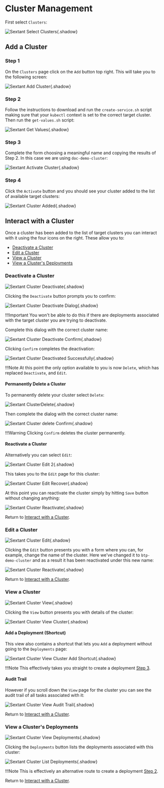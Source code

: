 # Cluster Management

First select `Clusters`:

![Sextant Select Clusters](../images/sextant-select-clusters.png){.shadow}

## Add a Cluster

### Step 1

On the `Clusters` page click on the `Add` button top right. This will take you
to the following screen:

![Sextant Add Cluster](../images/sextant-clusters-add.png){.shadow}

### Step 2

Follow the instructions to download and run the `create-service.sh` script
making sure that your `kubectl` context is set to the correct target cluster.
Then run the `get-values.sh` script:

![Sextant Get Values](../images/sextant-clusters-get-values.png){.shadow}

### Step 3

Complete the form choosing a meaningful name and copying the results of Step 2.
In this case we are using `doc-demo-cluster`:

![Sextant Activate Cluster](../images/sextant-clusters-activate.png){.shadow}

### Step 4

Click the `Activate` button and you should see your cluster added to the list of
available target clusters:

![Sextant Cluster Added](../images/sextant-clusters-added.png){.shadow}

## Interact with a Cluster

Once a cluster has been added to the list of target clusters you can interact
with it using the four icons on the right. These allow you to:

- [Deactivate a Cluster](#deactivate-a-cluster)
- [Edit a Cluster](#edit-a-cluster)
- [View a Cluster](#view-a-cluster)
- [View a Cluster's Deployments](#view-a-clusters-deployments)

### Deactivate a Cluster

![Sextant Cluster Deactivate](../images/sextant-clusters-deactivate.png){.shadow}

Clicking the `Deactivate` button prompts you to confirm:

![Sextant Cluster Deactivate
Dialog](../images/sextant-clusters-deactivate-dialog.png){.shadow}

!!!Important
    You won't be able to do this if there are deployments associated
    with the target cluster you are trying to deactivate.

Complete this dialog with the correct cluster name:

![Sextant Cluster Deactivate
Confirm](../images/sextant-clusters-deactivate-confirm.png){.shadow}

Clicking `Confirm` completes the deactivation:

![Sextant Cluster Deactivated
Successfully](../images/sextant-clusters-deactivated-successfully.png){.shadow}

!!!Note
    At this point the only option available to you is now `Delete`, which has
    replaced `Deactivate`, and `Edit`.

#### Permanently Delete a Cluster

To permanently delete your cluster select `Delete`:

![Sextant ClusterDelete](../images/sextant-clusters-delete.png){.shadow}

Then complete the dialog with the correct cluster name:

![Sextant Cluster delete Confirm](../images/sextant-clusters-delete-confirm.png){.shadow}

!!!Warning
    Clicking `Confirm` deletes the cluster permanently.

#### Reactivate a Cluster

Alternatively you can select `Edit`:

![Sextant Cluster Edit 2](../images/sextant-clusters-edit-2.png){.shadow}

This takes you to the `Edit` page for this cluster:

![Sextant Cluster Edit Recover](../images/sextant-clusters-edit-recover.png){.shadow}

At this point you can reactivate the cluster simply by hitting `Save` button
without changing anything:

![Sextant Cluster Reactivate](../images/sextant-clusters-edit-reactivated.png){.shadow}

Return to [Interact with a Cluster](#interact-with-a-cluster).

### Edit a Cluster

![Sextant Cluster Edit](../images/sextant-clusters-edit.png){.shadow}

Clicking the `Edit` button presents you with a form where you can, for example,
change the name of the cluster. Here we've changed it to `btp-demo-cluster` and
as a result it has been reactivated under this new name:

![Sextant Cluster Reactivate](../images/sextant-clusters-edit-reactivated.png){.shadow}

Return to [Interact with a Cluster](#interact-with-a-cluster).

### View a Cluster

![Sextant Cluster View](../images/sextant-clusters-view.png){.shadow}

Clicking the `View` button presents you with details of the cluster:

![Sextant Cluster View Cluster](../images/sextant-clusters-view-cluster.png){.shadow}

#### Add a Deployment (Shortcut)

This view also contains a shortcut that lets you `Add` a deployment without
going to the `Deployments` page:

![Sextant Cluster View Cluster Add Shortcut](../images/sextant-clusters-view-cluster-add-shortcut.png){.shadow}

!!!Note
    This effectively takes you straight to create a deployment
    [Step 3](../deployments/management.md#step-3).

#### Audit Trail

However if you scroll down the `View` page for the cluster you can see the audit
trail of all tasks associated with it:

![Sextant Cluster View Audit Trail](../images/sextant-clusters-view-audit-trail.png){.shadow}

Return to [Interact with a Cluster](#interact-with-a-cluster).

### View a Cluster's Deployments

![Sextant Cluster View Deployments](../images/sextant-clusters-view-deployments.png){.shadow}

Clicking the `Deployments` button lists the deployments associated with this
cluster:

![Sextant Cluster List Deployments](../images/sextant-clusters-list-deployments.png){.shadow}

!!!Note
    This is effectively an alternative route to create a deployment
    [Step 2](../deployments/management.md#step-2).

Return to [Interact with a Cluster](#interact-with-a-cluster).
